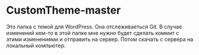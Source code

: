 # CustomTheme-master
Это папка с темой для WordPress.
Она отслеживаеться Git.
В случае изменений кем-то в этой папке мне нужно будет сделать коммит с этими изменениями и отправить на сервер.
Потом скачать с сервера на локальный компьютер.
